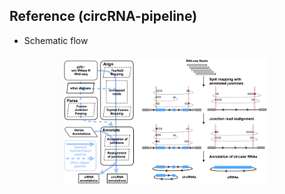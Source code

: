 ## Reference (circRNA-pipeline)
* Schematic flow
<div align="center"><a href="https://circexplorer2.readthedocs.io/en/latest/tutorial/pipeline/"><img src="Fig/circRNA.png" width="70%" alt="circRNA"></a></div>

